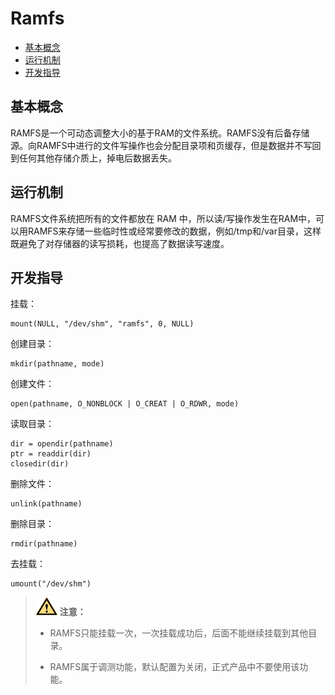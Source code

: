 # Ramfs

- [基本概念](#基本概念)
- [运行机制](#运行机制)
- [开发指导](#开发指导)

## 基本概念

RAMFS是一个可动态调整大小的基于RAM的文件系统。RAMFS没有后备存储源。向RAMFS中进行的文件写操作也会分配目录项和页缓存，但是数据并不写回到任何其他存储介质上，掉电后数据丢失。


## 运行机制

RAMFS文件系统把所有的文件都放在 RAM 中，所以读/写操作发生在RAM中，可以用RAMFS来存储一些临时性或经常要修改的数据，例如/tmp和/var目录，这样既避免了对存储器的读写损耗，也提高了数据读写速度。


## 开发指导

挂载：

```
mount(NULL, "/dev/shm", "ramfs", 0, NULL)
```

创建目录：

```
mkdir(pathname, mode)
```

创建文件：

```
open(pathname, O_NONBLOCK | O_CREAT | O_RDWR, mode)
```

读取目录：

```
dir = opendir(pathname) 
ptr = readdir(dir)
closedir(dir)
```

删除文件：

```
unlink(pathname)
```

删除目录：

```
rmdir(pathname)
```

去挂载：

```
umount("/dev/shm")
```

> ![icon-caution.gif](public_sys-resources/icon-caution.gif) **注意：**
> - RAMFS只能挂载一次，一次挂载成功后，后面不能继续挂载到其他目录。
> 
> - RAMFS属于调测功能，默认配置为关闭，正式产品中不要使用该功能。

